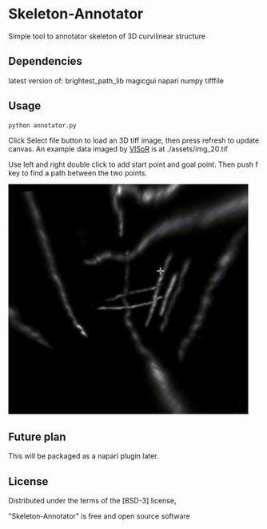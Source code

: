 # Skeleton-Annotator

Simple tool to annotator skeleton of 3D curvilinear structure

## Dependencies

latest version of: 
brightest_path_lib 
magicgui 
napari 
numpy 
tifffile

## Usage

```
python annotator.py
```

Click Select file button to load an 3D tiff image, then press refresh to update canvas. An example data imaged by [VISoR](https://www.nature.com/articles/s41587-021-00986-5) is at ./assets/img_20.tif

Use left and right double click to add start point and goal point. Then push f key to find a path between the two points.

<img src="assets/demo.gif" width="480">

## Future plan

This will be packaged as a napari plugin later.

## License

Distributed under the terms of the [BSD-3] license,

"Skeleton-Annotator" is free and open source software
